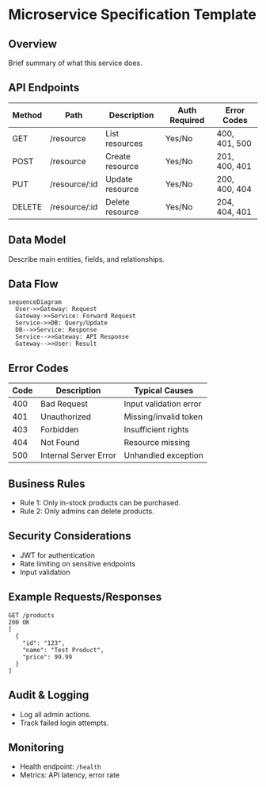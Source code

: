 # Microservice Specification Template

## Overview
Brief summary of what this service does.

## API Endpoints
| Method | Path              | Description            | Auth Required | Error Codes      |
|--------|-------------------|-----------------------|---------------|------------------|
| GET    | /resource         | List resources        | Yes/No        | 400, 401, 500    |
| POST   | /resource         | Create resource       | Yes/No        | 201, 400, 401    |
| PUT    | /resource/:id     | Update resource       | Yes/No        | 200, 400, 404    |
| DELETE | /resource/:id     | Delete resource       | Yes/No        | 204, 404, 401    |

## Data Model
Describe main entities, fields, and relationships.

## Data Flow
```mermaid
sequenceDiagram
  User->>Gateway: Request
  Gateway->>Service: Forward Request
  Service->>DB: Query/Update
  DB-->>Service: Response
  Service-->>Gateway: API Response
  Gateway-->>User: Result
```

## Error Codes

| Code | Description              | Typical Causes          |
|------|--------------------------|------------------------|
| 400  | Bad Request              | Input validation error |
| 401  | Unauthorized             | Missing/invalid token  |
| 403  | Forbidden                | Insufficient rights    |
| 404  | Not Found                | Resource missing       |
| 500  | Internal Server Error    | Unhandled exception    |

## Business Rules
- Rule 1: Only in-stock products can be purchased.
- Rule 2: Only admins can delete products.

## Security Considerations
- JWT for authentication
- Rate limiting on sensitive endpoints
- Input validation

## Example Requests/Responses
```http
GET /products
200 OK
[
  {
    "id": "123",
    "name": "Test Product",
    "price": 99.99
  }
]
```

## Audit & Logging
- Log all admin actions.
- Track failed login attempts.

## Monitoring
- Health endpoint: `/health`
- Metrics: API latency, error rate
